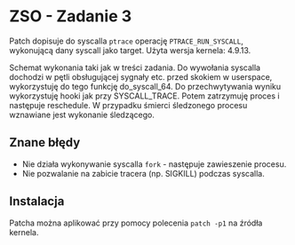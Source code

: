 # ZSO - Zadanie 3

Patch dopisuje do syscalla `ptrace` operację `PTRACE_RUN_SYSCALL`,
wykonującą dany syscall jako target. Użyta wersja kernela: 4.9.13.

Schemat wykonania taki jak w treści zadania. Do wywołania syscalla dochodzi w
pętli obsługującej sygnały etc. przed skokiem w userspace, wykorzystuję
do tego funkcję do_syscall_64. Do przechwytywania wyniku wykorzystuję hooki
jak przy SYSCALL_TRACE. Potem zatrzymuję proces i następuje reschedule.
W przypadku śmierci śledzonego procesu wznawiane jest wykonanie śledzącego.

## Znane błędy

* Nie działa wykonywanie syscalla `fork` - następuje zawieszenie procesu.
* Nie pozwalanie na zabicie tracera (np. SIGKILL) podczas syscalla.

## Instalacja

Patcha można aplikować przy pomocy polecenia `patch -p1` na źródła kernela.
